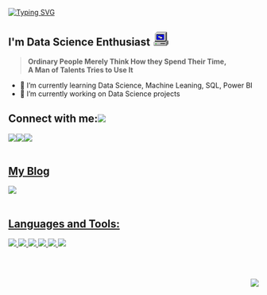 [![Typing SVG](https://readme-typing-svg.herokuapp.com?color=1E90FF&size=29&multiline=true&width=700&lines=Welcome+To+Lucas+Melo's+GitHub+Profile)](https://git.io/typing-svg)


## I'm Data Science Enthusiast  <img src="https://github.com/TheDudeThatCode/TheDudeThatCode/blob/master/Assets/PC.gif" height="30px">
> **Ordinary People Merely Think How they Spend Their Time,**
> <br>
> **A Man of Talents Tries to Use It**

- 🌱 I’m currently learning Data Science, Machine Leaning, SQL, Power BI
- 🔭 I’m currently working on Data Science projects

## Connect with me:<img src="https://github.com/TheDudeThatCode/TheDudeThatCode/blob/master/Assets/Handshake.gif" height="32px">
<a href="linkedin.com/in/lucasmelo-silva" target="blank" >
  <img align="left"  src="https://img.shields.io/badge/LinkedIn-0077B5?style=for-the-badge&logo=linkedin&logoColor=white" />
  </a>
<a href="https://mobile.twitter.com/_lucasmelo1" target="blank" >
    <img align="left" src="https://img.shields.io/badge/Twitter-1DA1F2?style=for-the-badge&logo=twitter&logoColor=white"/>
  </a>
  <a href="https://www.instagram.com/lucas_melo/">
    <img align="left"  src="https://img.shields.io/badge/Instagram-E4405F?style=for-the-badge&logo=instagram&logoColor=white" />

  <br>
  <br>
 
## My Blog
<a href="https://medium.com/@lucas-melo" target="blank" >
    <img align="left" src="https://img.shields.io/badge/-Medium-black?logo=medium&style=for-the-badgelogo&Color=white" height ="32px"
  </a>
  
  <br>
  <br>
  
## Languages and Tools:
  ![](https://img.shields.io/badge/-MySQL-4479A1?logo=mysql&logoColor=white&style=for-the-badge)
  ![](https://img.shields.io/badge/-Python-3776AB?logo=python&logoColor=white&style=for-the-badge)
  ![](https://img.shields.io/badge/-Jupyter-F37626?logo=jupyter&logoColor=white&style=for-the-badge)
  ![](https://img.shields.io/badge/-Office-D83B01?logo=microsoft%20office&logoColor=white&style=for-the-badge)
  ![](https://img.shields.io/badge/-Power%20BI-F2C811?logo=power%20bi&logoColor=black&style=for-the-badge)
  ![](https://img.shields.io/badge/Visual_Studio_Code-0078D4?style=for-the-badge&logo=visual%20studio%20code&logoColor=white)
  
   <br>
   <br>
  
<a><img align="right" img src="https://img.shields.io/github/followers/Lucas-Melo-A-S?label=Followers&style=social"></a> 
